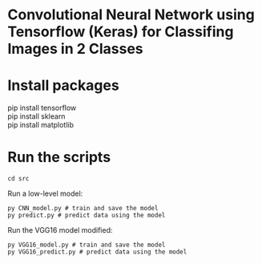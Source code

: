 # Convolutional Neural Network using Tensorflow (Keras) for Classifing Images in 2 Classes

# Install packages
pip install tensorflow  
pip install sklearn  
pip install matplotlib

# Run the scripts
    cd src

Run a low-level model:

    py CNN_model.py # train and save the model
    py predict.py # predict data using the model

Run the VGG16 model modified:

    py VGG16_model.py # train and save the model
    py VGG16_predict.py # predict data using the model